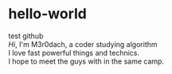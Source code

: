 # hello-world
test github  
*Hi*, I'm M3r0dach, a coder studying algorithm  
I love fast powerful things and technics.  
I hope to meet the guys with in the same camp.
